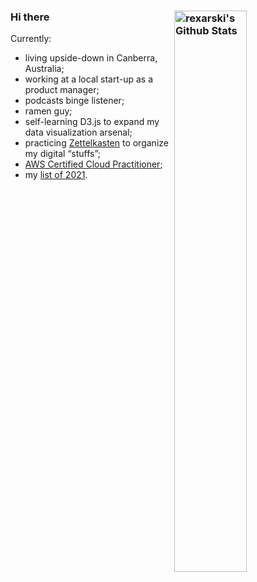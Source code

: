 ### Hi there <img align="right" alt="rexarski's Github Stats" width="48%" src="https://github-readme-stats.vercel.app/api?username=rexarski&show_icons=true&theme=tokyonight" />

Currently:

- living upside-down in Canberra, Australia;
- working at a local start-up as a product manager;
- podcasts binge listener;
- ramen guy;
- self-learning D3.js to expand my data visualization arsenal;
- practicing [Zettelkasten](https://en.wikipedia.org/wiki/Zettelkasten) to organize my digital “stuffs”;
- [AWS Certified Cloud Practitioner](https://www.youracclaim.com/badges/02bde1d0-0a61-4ad3-a268-a73138b37855/public_url);
- my [list of 2021](https://www.notion.so/rqiu/4550aa0bf3894353b9816af5084b48fd?v=aee2730e660b42e486cacc7b42e11ed6).
